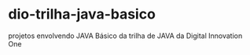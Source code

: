 # dio-trilha-java-basico
projetos envolvendo JAVA Básico da trilha de JAVA da  Digital Innovation One
